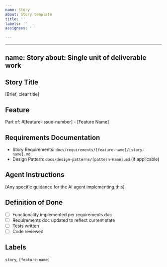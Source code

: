 ```yaml
---
name: Story
about: Story template
title: ''
labels: ''
assignees: ''

---
```


---
name: Story
about: Single unit of deliverable work
---

## Story Title
[Brief, clear title]

## Feature
Part of: #[feature-issue-number] - [Feature Name]

## Requirements Documentation
- Story Requirements: `docs/requirements/[feature-name]/[story-name].md`
- Design Pattern: `docs/design-patterns/[pattern-name].md` (if applicable)

## Agent Instructions
[Any specific guidance for the AI agent implementing this]

## Definition of Done
- [ ] Functionality implemented per requirements doc
- [ ] Requirements doc updated to reflect current state
- [ ] Tests written
- [ ] Code reviewed

## Labels
`story`, `[feature-name]`
